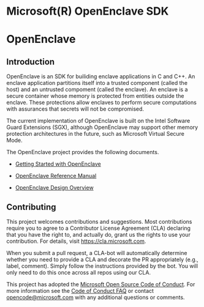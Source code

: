 Microsoft(R) OpenEnclave SDK
============================

# OpenEnclave

Introduction
------------

OpenEnclave is an SDK for builiding enclave applications in C and C++. An
enclave application partitions itself into a trusted component (called the
host) and an untrusted compoment (called the enclave). An enclave is a secure
container whose memory is protected from entities outside the enclave. These 
protections allow enclaves to perform secure computations with assurances that 
secrets will not be compromised.

The current implementation of OpenEnclave is built on the Intel Software Guard 
Extensions (SGX), although OpenEnclave may support other memory protection
architectures in the future, such as Microsoft Virtual Secure Mode.

The OpenEnclave project provides the following documents.

- [Getting Started with OpenEnclave](doc/GettingStarted.pdf)

- [OpenEnclave Reference Manual](doc/ReferenceManual.txt)

- [OpenEnclave Design Overview](doc/DesignOverview.txt)

Contributing
------------

This project welcomes contributions and suggestions.  Most contributions require you to agree to a
Contributor License Agreement (CLA) declaring that you have the right to, and actually do, grant us
the rights to use your contribution. For details, visit https://cla.microsoft.com.

When you submit a pull request, a CLA-bot will automatically determine whether you need to provide
a CLA and decorate the PR appropriately (e.g., label, comment). Simply follow the instructions
provided by the bot. You will only need to do this once across all repos using our CLA.

This project has adopted the [Microsoft Open Source Code of Conduct](https://opensource.microsoft.com/codeofconduct/).
For more information see the [Code of Conduct FAQ](https://opensource.microsoft.com/codeofconduct/faq/) or
contact [opencode@microsoft.com](mailto:opencode@microsoft.com) with any additional questions or comments.
